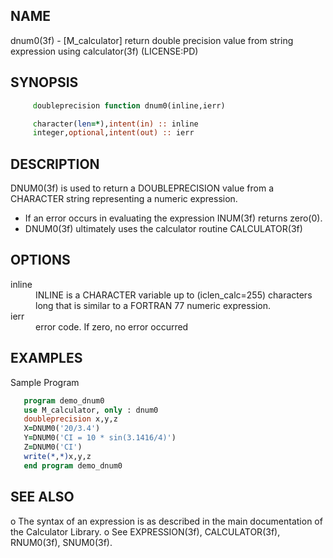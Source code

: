 ## NAME
   dnum0(3f) - [M_calculator] return double precision value from string
   expression using calculator(3f) (LICENSE:PD)
## SYNOPSIS
```fortran
     doubleprecision function dnum0(inline,ierr)

     character(len=*),intent(in) :: inline
     integer,optional,intent(out) :: ierr
```
## DESCRIPTION
   DNUM0(3f) is used to return a DOUBLEPRECISION value from a CHARACTER
   string representing a numeric expression.

   + If an error occurs in evaluating the expression INUM(3f)
     returns zero(0).
   + DNUM0(3f) ultimately uses the calculator routine CALCULATOR(3f)

## OPTIONS
<dl>

  <dt>inline</dt>
  <dd>
      INLINE is a CHARACTER variable up to (iclen_calc=255)
      characters long that is similar to a FORTRAN 77 numeric
      expression.
  </dd>

  <dt>ierr</dt>
  <dd>
      error code. If zero, no error occurred
  </dd>

</dl>

## EXAMPLES
   Sample Program
```fortran
   program demo_dnum0
   use M_calculator, only : dnum0
   doubleprecision x,y,z
   X=DNUM0('20/3.4')
   Y=DNUM0('CI = 10 * sin(3.1416/4)')
   Z=DNUM0('CI')
   write(*,*)x,y,z
   end program demo_dnum0
```
## SEE ALSO
  o The syntax of an expression is as described in the main
    documentation of the Calculator Library.
  o See EXPRESSION(3f), CALCULATOR(3f), RNUM0(3f), SNUM0(3f).
